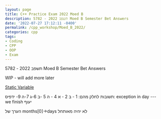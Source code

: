 ```yaml
---
layout: page
title: C++ Practice Exam 2022 Moed B
description: 5782 - תשפב 2022 Moed B Semester Bet Answers
date: '2022-07-27 17:12:11 -0400'
permalink: /cpp_workshop/Moed_B_2022/
categories: cpp
tags:
- Coding
- CPP
- OOP
- Exam
---
```


5782 - תשפב 2022 Moed B Semester Bet Answers

WIP - will add more later

[Static Variable](https://github.com/avipars/CS-Resources/blob/main/cpp_workshop/Moed_B_2022/static_test.cpp)


תשובות לחלק מהם:
1 - ב
2 - א
4 - ה
5 -ב
6-ג
7-ה
9- ידפיס:
exception in day
---we finish
יעוף

הערך של months[0]->days לא יהיה מאותחל